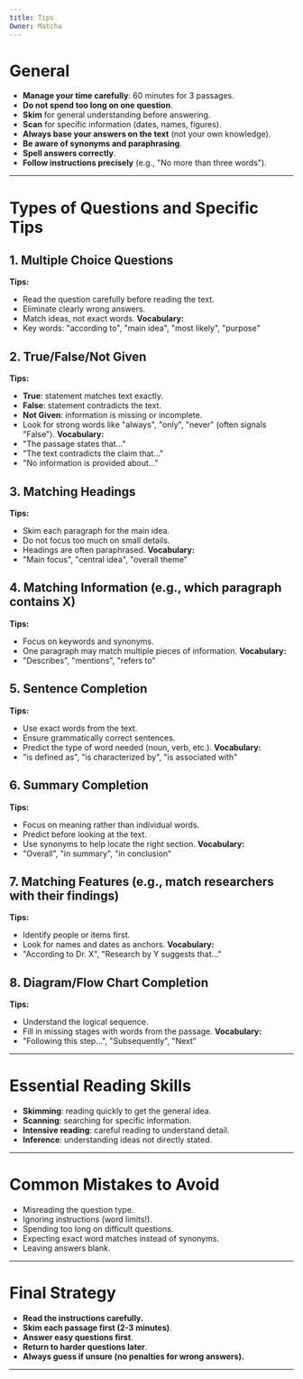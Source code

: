 ```yaml
---
title: Tips
Owner: Matcha
---
```

# General
- **Manage your time carefully**: 60 minutes for 3 passages.
- **Do not spend too long on one question**.
- **Skim** for general understanding before answering.
- **Scan** for specific information (dates, names, figures).
- **Always base your answers on the text** (not your own knowledge).
- **Be aware of synonyms and paraphrasing**.
- **Spell answers correctly**.
- **Follow instructions precisely** (e.g., "No more than three words").
---
# Types of Questions and Specific Tips
## 1. Multiple Choice Questions
**Tips:**
- Read the question carefully before reading the text.
- Eliminate clearly wrong answers.
- Match ideas, not exact words.
**Vocabulary:**
- Key words: "according to", "main idea", "most likely", "purpose"
## 2. True/False/Not Given
**Tips:**
- **True**: statement matches text exactly.
- **False**: statement contradicts the text.
- **Not Given**: information is missing or incomplete.
- Look for strong words like "always", "only", "never" (often signals "False").
**Vocabulary:**
- "The passage states that..."
- "The text contradicts the claim that..."
- "No information is provided about..."
## 3. Matching Headings
**Tips:**
- Skim each paragraph for the main idea.
- Do not focus too much on small details.
- Headings are often paraphrased.
**Vocabulary:**
- "Main focus", "central idea", "overall theme"
## 4. Matching Information (e.g., which paragraph contains X)
**Tips:**
- Focus on keywords and synonyms.
- One paragraph may match multiple pieces of information.
**Vocabulary:**
- "Describes", "mentions", "refers to"
## 5. Sentence Completion
**Tips:**
- Use exact words from the text.
- Ensure grammatically correct sentences.
- Predict the type of word needed (noun, verb, etc.).
**Vocabulary:**
- "is defined as", "is characterized by", "is associated with"
## 6. Summary Completion
**Tips:**
- Focus on meaning rather than individual words.
- Predict before looking at the text.
- Use synonyms to help locate the right section.
**Vocabulary:**
- "Overall", "in summary", "in conclusion"
## 7. Matching Features (e.g., match researchers with their findings)
**Tips:**
- Identify people or items first.
- Look for names and dates as anchors.
**Vocabulary:**
- "According to Dr. X", "Research by Y suggests that..."
## 8. Diagram/Flow Chart Completion
**Tips:**
- Understand the logical sequence.
- Fill in missing stages with words from the passage.
**Vocabulary:**
- "Following this step...", "Subsequently", "Next"
---
# Essential Reading Skills
- **Skimming**: reading quickly to get the general idea.
- **Scanning**: searching for specific information.
- **Intensive reading**: careful reading to understand detail.
- **Inference**: understanding ideas not directly stated.
---
# Common Mistakes to Avoid
- Misreading the question type.
- Ignoring instructions (word limits!).
- Spending too long on difficult questions.
- Expecting exact word matches instead of synonyms.
- Leaving answers blank.
---
# Final Strategy
- **Read the instructions carefully.**
- **Skim each passage first (2-3 minutes)**.
- **Answer easy questions first**.
- **Return to harder questions later**.
- **Always guess if unsure (no penalties for wrong answers).**
---